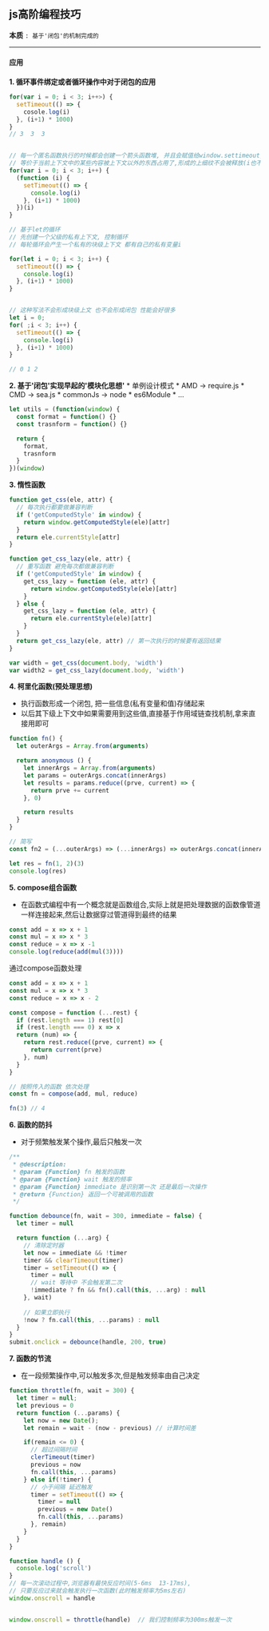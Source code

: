 ## js高阶编程技巧
  **本质** `: 基于'闭包'的机制完成的`

---
#### 应用
**1. 循环事件绑定或者循环操作中对于闭包的应用**
```javascript
for(var i = 0; i < 3; i++>) {
  setTimeout(() => {
    cosole.log(i)
  }, (i+1) * 1000)
}
// 3  3  3


// 每一个匿名函数执行的时候都会创建一个箭头函数堆, 并且会赋值给window.settimeout, 
// 等价于当前上下文中的某些内容被上下文以外的东西占用了,形成的上细纹不会被释放(i也不会被释放)
for(var i = 0; i < 3; i++) {
  (function (i) {
    setTimeout(() => {
      console.log(i)
    }, (i+1) * 1000)
  })(i)
}

// 基于let的循环
// 先创建一个父级的私有上下文, 控制循环
// 每轮循环会产生一个私有的块级上下文 都有自己的私有变量i

for(let i = 0; i < 3; i++) {
  setTimeout(() => {
    console.log(i)
  }, (i+1) * 1000)
}


// 这种写法不会形成块级上文 也不会形成闭包 性能会好很多
let i = 0;
for( ;i < 3; i++) {
  setTimeout(() => {
    console.log(i)
  }, (i+1) * 1000)
}

// 0 1 2
```

**2. 基于'闭包'实现早起的'模块化思想'**
    * 单例设计模式
    * AMD -> require.js
    * CMD -> sea.js
    * commonJs -> node
    * es6Module
    * ...

```javascript
let utils = (function(window) {
  const format = function() {}
  const trasnform = function() {}

  return {
    format,
    trasnform
  }
})(window)
```
    
**3. 惰性函数**

```javascript
function get_css(ele, attr) {
  // 每次执行都要做兼容判断 
  if ('getComputedStyle' in window) {
    return window.getComputedStyle(ele)[attr]
  }
  return ele.currentStyle[attr]
}

function get_css_lazy(ele, attr) {
  // 重写函数 避免每次都做兼容判断
  if ('getComputedStyle' in window) {
    get_css_lazy = function (ele, attr) {
      return window.getComputedStyle(ele)[attr]
    } 
  } else {
    get_css_lazy = function (ele, attr) {
      return ele.currentStyle(ele)[attr]
    } 
  }
  return get_css_lazy(ele, attr) // 第一次执行的时候要有返回结果
}

var width = get_css(document.body, 'width')
var width2 = get_css_lazy(document.body, 'width')
```


**4. 柯里化函数(预处理思想)**
 * 执行函数形成一个闭包, 把一些信息(私有变量和值)存储起来
 * 以后其下级上下文中如果需要用到这些值,直接基于作用域链查找机制,拿来直接用即可

```javascript
function fn() {
  let outerArgs = Array.from(arguments)

  return anonymous () {
    let innerArgs = Array.from(arguments)
    let params = outerArgs.concat(innerArgs)
    let results = params.reduce((prve, current) => {
      return prve += current
    }, 0)

    return results
  }
}

// 简写
const fn2 = (...outerArgs) => (...innerArgs) => outerArgs.concat(innerArgs).reduce((prve, current) =>  prve += current, 0)

let res = fn(1, 2)(3)
console.log(res)
```


**5. compose组合函数**
* 在函数式编程中有一个概念就是函数组合,实际上就是把处理数据的函数像管道一样连接起来,然后让数据穿过管道得到最终的结果

```javascript
const add = x => x + 1
const mul = x => x * 3
const reduce = x => x -1
console.log(reduce(add(mul(3))))
```

通过compose函数处理

```javascript
const add = x => x + 1
const mul = x => x * 3
const reduce = x => x - 2

const compose = function (...rest) {
  if (rest.length === 1) rest[0]
  if (rest.length === 0) x => x
  return (num) => {
    return rest.reduce((prve, current) => {
      return current(prve)
    }, num)
  } 
}

// 按照传入的函数 依次处理
const fn = compose(add, mul, reduce)

fn(3) // 4
```

**6. 函数的防抖** 
* 对于频繁触发某个操作,最后只触发一次

```javascript
/**
 * @description: 
 * @param {Function} fn 触发的函数
 * @param {Function} wait 触发的频率
 * @param {Function} immediate 是识别第一次 还是最后一次操作
 * @return {Function} 返回一个可被调用的函数
 */

function debounce(fn, wait = 300, immediate = false) {
  let timer = null

  return function (...arg) {
    // 清除定时器
    let now = immediate && !timer
    timer && clearTimeout(timer)
    timer = setTimeout(() => {
      timer = null
      // wait 等待中 不会触发第二次
      !immediate ? fn && fn().call(this, ...arg) : null
    }, wait)
    
    // 如果立即执行
    !now ? fn.call(this, ...params) : null
  }
}
submit.onclick = debounce(handle, 200, true)
```

**7. 函数的节流** 
* 在一段频繁操作中,可以触发多次,但是触发频率由自己决定


```javascript
function throttle(fn, wait = 300) {
  let timer = null;
  let previous = 0
  return function (...params) {
    let now = new Date();
    let remain = wait - (now - previous) // 计算时间差

    if(remain <= 0) {
      // 超过间隔时间
      clerTimeout(timer)
      previous = now
      fn.call(this, ...params)
    } else if(!timer) {
      // 小于间隔 延迟触发
      timer = setTimeout(() => {
        timer = null
        previous = new Date()
        fn.call(this, ...params)
      }, remain)
    }
  }
}

function handle () {
  console.log('scroll')
}
// 每一次滚动过程中,浏览器有最快反应时间(5-6ms  13-17ms),
// 只要反应过来就会触发执行一次函数(此时触发频率为5ms左右)
window.onscroll = handle


window.onscroll = throttle(handle)  // 我们控制频率为300ms触发一次

```

